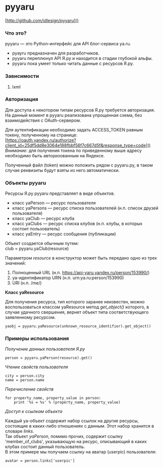 pyyaru
=======================================
[http://github.com/idlesign/pyyaru]()

### Что это? ###

pyyaru — это Python-интерфейс для API блог-сервиса ya.ru.  

* pyayru предназначен для разработчиков.
* pyyaru переплюнул API Я.ру и находится в стадии глубокой альфы.
* pyyaru пока умеет только читать данные с ресурсов Я.ру.


### Зависимости ###

1.  lxml


### Авторизация ###

Для доступа к некотором типам ресурсов Я.ру требуется авторизация.  
На данный момент в pyyaru реализована упрощенная схема, без взаимодействия с OAuth-сервером.

Для аутентификации необходимо задать ACCESS\_TOKEN равным токену, полученному на странице:  
[https://oauth.yandex.ru/authorize?client_id=25df5dd8e3064e188fbbf56f7c667d5f&response_type=code]()  
_Внимание_: для получения токена по приведенному выше адресу необходимо быть авторизованным на Яндексе.

Полученный файл (token) можно положить рядом с pyyaru.py, в таком случае реквизиты будут взяты из него автоматически.


### Объекты pyyaru ###

Ресурсы Я.ру pyyaru представляет в виде объектов.

* класс yaPerson — ресурс пользователя
* класс yaPersons — ресурс списка пользователей (н.п. список друзей пользователя)
* класс yaClub — ресурс клуба
* класс yaClubs — ресурс списка клубов (н.п. клубы, в которых состоит пользователь)
* класс yaEntry — ресурс сообщения (публикации)

Объект создается обычным путем:  
    club = pyyaru.yaClub(resource)

Параметром _resource_ в конструктор может быть передано одно из трех значений:

1. Полноценный URL (н.п. https://api-yaru.yandex.ru/person/153990/)
2. ya-идентификатор URN (н.п. urn:ya.ru:person/153990)
3. URI (н.п. /me/)


**Класс yaResource**

Для получения ресурса, тип которого заранее неизвестен, можно воспользоваться классом yaResource метод _get\_object()_ которого, в случае удачного свершения, вернет объект типа соответствующего заявленному ресурсом.

    yaobj = pyyaru.yaResource(unknown_resource_identifier).get_object()


### Примеры использования ###

*Получение данных пользователя Я.ру*

    person = pyyaru.yaPerson(resource).get()

*Чтение свойств пользователя*

    city = person.city  
    name = person.name

*Перечисление свойств*

    for property_name, property_value in person:  
        print '%s = %s' % (property_name, property_value)

*Доступ к ссылкам объекта*

Каждый ya-объект содержит набор ссылок на другие ресурсы, состоящие в каких-либо отношениях с данным. Этот набор хранится в словаре _links_.  
Так объект _yaPerson_, помимо прочих, содержит ссылку 'member\_of\_clubs', указывающую на ресурс, описывающий в каких клубах состоит данный пользователь.  
В этом примере мы получаем ссылку на аватар (userpic) пользователя:

    avatar = person.links['userpic']
